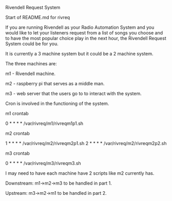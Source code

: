 Rivendell Request System

Start of README.md for rivreq

If you are running Rivendell as your Radio Automation System and you would like to let your listeners request from a list of songs you choose and to have the most popular choice play in the next hour, the Rivendell Request System could be for you.

It is currently a 3 machine system but it could be a 2 machine system.

The three machines are:

m1 - Rivendell machine.

m2 - raspberry pi that serves as a middle man.

m3 - web server that the users go to to interact with the system.

Cron is involved in the functioning of the system.

m1 crontab

0 * * * *  /var/rivreq/m1/rivreqm1p1.sh

m2 crontab

1 * * * *  /var/rivreq/m2/rivreqm2p1.sh
2 * * * *  /var/rivreq/m2/rivreqm2p2.sh

m3 crontab

0 * * * *  /var/rivreq/m3/rivreqm3.sh

I may need to have each machine have 2 scripts like m2 currently has.

Downstream: m1->m2->m3 to be handled in part 1.

Upstream: m3->m2->m1 to be handled in part 2.
